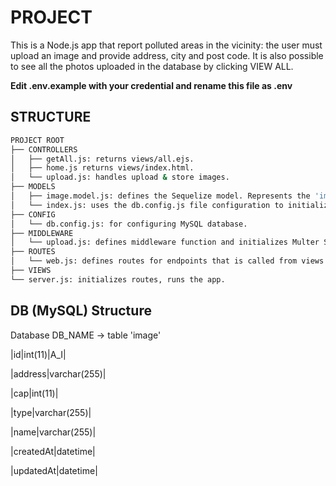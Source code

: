 # PROJECT

This is a Node.js app that report polluted areas in the vicinity: the user must upload an image and provide address, city and post code. It is also possible to see all the photos uploaded in the database by clicking VIEW ALL.

**Edit .env.example with your credential and rename this file as .env**

## STRUCTURE

```bash
PROJECT ROOT
├── CONTROLLERS
│   ├── getAll.js: returns views/all.ejs.
│   ├── home.js returns views/index.html.
│   └── upload.js: handles upload & store images.
├── MODELS
│   ├── image.model.js: defines the Sequelize model. Represents the 'images' table in the MySQL Database
│   └── index.js: uses the db.config.js file configuration to initialize Sequelize. Using MAMP, I configured this file to match this; it may be necessary to make changes.
├── CONFIG
│   └── db.config.js: for configuring MySQL database.
├── MIDDLEWARE
│   └── upload.js: defines middleware function and initializes Multer Storage engine.
├── ROUTES
│   └── web.js: defines routes for endpoints that is called from views
├── VIEWS
└── server.js: initializes routes, runs the app.
```


## DB (MySQL) Structure

Database DB_NAME -> table 'image'


|id|int(11)|A_I|

|address|varchar(255)|

|cap|int(11)|  

|type|varchar(255)|

|name|varchar(255)|

|createdAt|datetime|  

|updatedAt|datetime|
